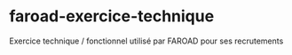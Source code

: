 # faroad-exercice-technique
Exercice technique / fonctionnel utilisé par FAROAD pour ses recrutements
